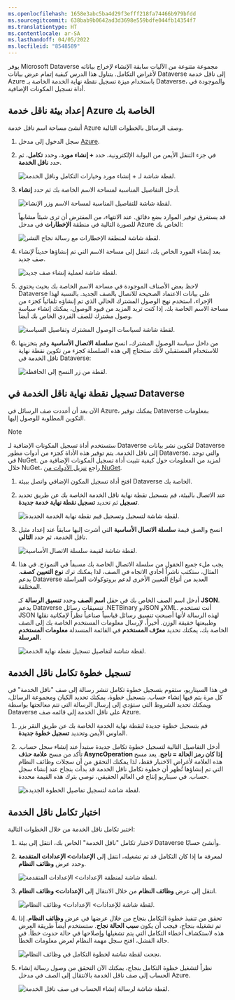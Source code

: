```yaml
---
ms.openlocfilehash: 1658e3abc5ba4d29f3efff218fa74466b979bfdd
ms.sourcegitcommit: 638bab9b0642ad3d3698e559bdfe044fb14354f7
ms.translationtype: HT
ms.contentlocale: ar-SA
ms.lasthandoff: 04/05/2022
ms.locfileid: "8548589"
---
```

يوفر Microsoft Dataverse مجموعة متنوعة من الآليات سابقة الإنشاء لإخراج بياناته لأغراض التكامل. يتناول هذا الدرس كيفية إتمام عرض بيانات Dataverse إلى ناقل خدمة Azure باستخدام ميزة تسجيل نقطة نهاية الخدمة الخاصة بـ Dataverse، والموجودة في أداة تسجيل المكونات الإضافية.

## <a name="set-up-your-azure-service-bus-environment"></a>إعداد بيئة ناقل خدمة Azure الخاصة بك

أنشئ مساحة اسم ناقل خدمة Azure وصف الرسائل بالخطوات التالية.

1.  سجل الدخول إلى مدخل [Azure](https://portal.azure.com/?azure-portal=true).

2.  في جزء التنقل الأيمن من البوابة الإلكترونية، حدد **+ إنشاء مورد**، وحدد **تكامل**، ثم حدد **ناقل الخدمة**.

    ![لقطة شاشة لـ + إنشاء مورد وخيارات التكامل وناقل الخدمة.](../media/unit2-image1.png)

3.  أدخل التفاصيل المناسبة لمساحة الاسم الخاصة بك ثم حدد **إنشاء**.

    ![لقطة شاشة للتفاصيل المناسبة لمساحة الاسم وزر الإنشاء.](../media/unit2-image2.png)

    قد يستغرق توفير الموارد بضع دقائق. عند الانتهاء، من المفترض أن ترى شيئاً مشابهاً للصورة التالية في منطقة **الإخطارات** في مدخل Azure الخاص بك:

    ![لقطة شاشة لمنطقة الإخطارات مع رسالة نجاح النشر.](../media/unit2-image3.png)

4.  بعد إنشاء المورد الخاص بك، انتقل إلى مساحة الاسم التي تم إنشاؤها حديثاً لإنشاء صف جديد.

    ![لقطة شاشة لعملية إنشاء صف جديد.](../media/unit2-image4.png)

5.  لاحظ بعض الأصناف الموجودة في مساحة الاسم الخاصة بك بحيث يحتوي Dataverse على بيانات الاعتماد الصحيحة للاتصال بالصف الجديد. بالنسبة لهذا الإجراء، استخدم نهج الوصول المشترك الحالي الذي تم إنشاؤه تلقائياً كجزء من مساحة الاسم الخاصة بك. إذا كنت تريد المزيد من قيود الوصول، يمكنك إنشاء سياسة وصول مشترك للصف الفردي الخاص بك أيضاً.

    ![لقطة شاشة لسياسات الوصول المشترك وتفاصيل السياسة.](../media/unit2-image5.png)

7.  من داخل سياسة الوصول المشترك، انسخ **سلسلة الاتصال الأساسية** وقم بتخزينها للاستخدام المستقبلي لأنك ستحتاج إلى هذه السلسلة كجزء من تكوين نقطة نهاية ناقل الخدمة في Dataverse:

    ![لقطة من زر النسخ إلى الحافظة.](../media/unit2-image6.png)

## <a name="register-service-bus-endpoint-in-dataverse"></a>تسجيل نقطة نهاية ناقل الخدمة في Dataverse

الآن بعد أن أعددت صف الرسائل في Azure، يمكنك توفير Dataverse بمعلومات التكوين المطلوبة للوصول إليها.

> [!NOTE]
> ستستخدم أداة تسجيل المكونات الإضافية لـ Dataverse لتكوين نشر بيانات Dataverse إلى ناقل الخدمة. يتم توفير هذه الأداة كجزء من أدوات مطور Dataverse، والتي توجد في NuGet. لمزيد من المعلومات حول كيفية تثبيت أداة تسجيل المكونات الإضافية من خلال NuGet، راجع [تنزيل الأدوات من NuGet](/power-apps/developer/common-data-service/download-tools-nuget).

1.  افتح أداة تسجيل المكون الإضافي واتصل ببيئة Dataverse الخاصة بك.

2.  عند الاتصال بالبيئة، قم بتسجيل نقطة نهاية ناقل الخدمة الخاصة بك عن طريق تحديد **تسجيل** ثم تحديد **تسجيل نقطة نهاية خدمة جديدة**.

    ![لقطة شاشة لتسجيل وتسجيل قيم نقطة نهاية الخدمة الجديدة.](../media/unit2-image7.png)

3.  انسخ والصق قيمة **سلسلة الاتصال الأساسية** التي أشرت إليها سابقاً عند إعداد مثيل ناقل الخدمة، ثم حدد **التالي**.

    ![لقطة شاشة لقيمة سلسلة الاتصال الأساسية.](../media/unit2-image8.png)

4.  يجب ملء جميع الحقول من سلسلة الاتصال الخاصة بك مسبقاً في النموذج. في هذا المثال، ستكتب ناشراً أحادي الاتجاه في الصف، لذا يمكنك ترك **نوع التعيين** **كصف**. يدعم Dataverse العديد من أنواع التعيين الأخرى لدعم بروتوكولات المراسلة المختلفة.

    أدخل اسم الصف الخاص بك في حقل **اسم الصف** وحدد **تنسيق الرسالة** كـ **JSON**. يدعم Dataverse تنسيقات رسائل .NETBinary وJSON وXML. أنت تستخدم JSON لهذه الرسالة لأنها أصبحت تنسيق رسائل قياسياً صناعياً نظراً لإمكانية نقلها وطبيعتها خفيفة الوزن. أخيراً، لإرسال معلومات المستخدم الخاصة بك إلى الصف الخاصة بك، يمكنك تحديد **معرّف المستخدم** في القائمة المنسدلة **معلومات المستخدم المرسلة**.

    ![لقطة شاشة لتفاصيل تسجيل نقطة نهاية الخدمة.](../media/unit2-image9.png)

## <a name="register-a-service-bus-integration-step"></a>تسجيل خطوة تكامل ناقل الخدمة

في هذا السيناريو، ستقوم بتسجيل خطوة تكامل تنشر رسالة إلى صف "ناقل الخدمة" في كل مرة يتم فيها إنشاء حساب. بتسجيل خطوة، يمكنك تحديد الكيان ومجموعة الرسائل، ويمكنك تحديد الشروط التي ستؤدي إلى إرسال الرسالة التي تتم معالجتها بواسطة Dataverse على ناقل الخدمة إلى قائمه صف Azure.

1.  قم بتسجيل خطوة جديدة لنقطة نهاية الخدمة الخاصة بك عن طريق النقر بزر الماوس الأيمن وتحديد **تسجيل خطوة جديدة**.

2.  أدخل التفاصيل التالية لتسجيل خطوة تكامل جديدة ستبدأ عند إنشاء سجل حساب. تأكد من مسح **علامة حذف AsyncOperation إذا كان رمز الحالة = ناجح**. يعد مسح هذه العلامة لأغراض الاختبار فقط، لذا يمكنك التحقق من أن سجلات وظائف النظام التي تم إنشاؤها تُظهر أن خطوة تكامل ناقل الخدمة قد بدأت بنجاح عند إنشاء سجل حساب. في سيناريو إنتاج في العالم الحقيقي، نوصي بترك هذه القيمة محددة.

    ![لقطة شاشة لتسجيل تفاصيل الخطوة الجديدة.](../media/unit2-image10.png)

## <a name="test-your-service-bus-integration"></a>اختبار تكامل ناقل الخدمة

اختبر تكامل ناقل الخدمة من خلال الخطوات التالية:

1.  لاختبار تكامل "ناقل الخدمة" الخاص بك، انتقل إلى بيئة Dataverse وأنشئ حسابًا.

2.  لمعرفة ما إذا كان التكامل قد تم تشغيله، انتقل إلى **الإعدادات> الإعدادات المتقدمة** وحدد عرض **وظائف النظام**.

    ![لقطة شاشة لمنطقة الإعدادات> الإعدادات المتقدمة.](../media/unit2-image11.png)

3.  انتقل إلى عرض **وظائف النظام** من خلال الانتقال إلى **الإعدادات> وظائف النظام**.

    ![لقطة شاشة للإعدادات> الإعدادات> وظائف النظام.](../media/unit2-image12.png)

4.  تحقق من تنفيذ خطوة التكامل بنجاح من خلال عرضها في عرض **وظائف النظام**. إذا تم تشغيله بنجاح، فيجب أن يكون **سبب الحالة** **نجاح**. ستستخدم أيضاً طريقة العرض هذه لاستكشاف أخطاء التكامل التي يتم تشغيلها وإصلاحها في حالة حدوث خطأ. في حالة الفشل، افتح سجل مهمة النظام لعرض معلومات الخطأ.

    ![نجحت لقطة شاشة لخطوة التكامل في وظائف النظام.](../media/unit2-image13.png)

5.  نظراً لتشغيل خطوة التكامل بنجاح، يمكنك الآن التحقق من وصول رسالة إنشاء الحساب إلى صف ناقل الخدمة بالانتقال إلى الصف في مدخل Azure.

    ![لقطة شاشة لرسالة إنشاء الحساب في صف ناقل الخدمة.](../media/unit2-image14.png)

